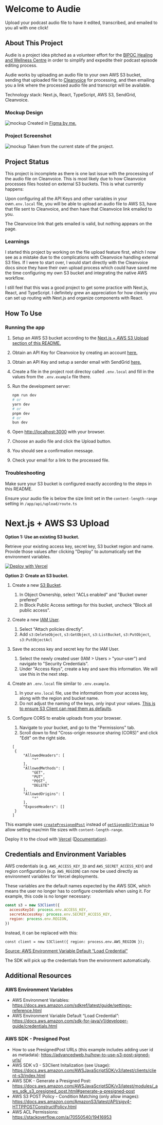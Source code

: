 # Welcome to Audie

Upload your podcast audio file to have it edited, transcribed, and emailed to you all with one click!

## About This Project

Audie is a project idea pitched as a volunteer effort for the [BIPOC Healing and Wellness Centre](https://www.bipochealingcentre.ca/) in order to simplify and expedite their podcast episode editing process.

Audie works by uploading an audio file to your own AWS S3 bucket, sending that uploaded file to [Cleanvoice](https://cleanvoice.ai/) for processing, and then emailing you a link where the processed audio file and transcript will be available.

Technology stack: Next.js, React, TypeScript, AWS S3, SendGrid, Cleanvoice.

### Mockup Design
![mockup](mockup_audie.png)
Created in [Figma by me.](https://www.figma.com/design/3fqwblQpQQMpqZr0nrJ1fj/Untitled?node-id=0-1&t=P9v4u2tI77rqY0yL-1)

### Project Screenshot
![mockup](app_screenshot.png)
Taken from the current state of the project.

## Project Status

This project is incomplete as there is one last issue with the processing of the audio file on Cleanvoice. This is most likely due to how Cleanvoice processes files hosted on external S3 buckets. This is what currently happens:

Upon configuring all the API Keys and other variables in your own`.env.local` file, you will be able to upload an audio file to AWS S3, have that file sent to Cleanvoice, and then have that Cleanvoice link emailed to you.

The Cleanvoice link that gets emailed is valid, but nothing appears on the page.

### Learnings

I started this project by working on the file upload feature first, which I now see as a mistake due to the complications with Cleanvoice handling external S3 files. If I were to start over, I would start directly with the Cleanvoice docs since they have their own upload process which could have saved me the time configuring my own S3 bucket and integrating the native AWS workflow.

I still feel that this was a good project to get some practice with Next.js, React, and TypeScript. I definitely grew an appreciation for how cleanly you can set up routing with Next.js and organize components with React.

## How To Use

### Running the app

1. Setup an AWS S3 bucket according to the [Next.js + AWS S3 Upload section of this README.](#nextjs--aws-s3-upload)

1. Obtain an API Key for Cleanvoice by creating an account [here.](https://cleanvoice.ai/)

1. Obtain an API Key and setup a sender email with SendGrid [here.](https://sendgrid.com/en-us)

1. Create a file in the project root directoy called `.env.local` and fill in the values from the `.env.example` file there.

1. Run the development server:
	
	```bash
	npm run dev
	# or
	yarn dev
	# or
	pnpm dev
	# or
	bun dev
	```
	
1. Open [http://localhost:3000](http://localhost:3000) with your browser.

1. Choose an audio file and click the Upload button.

1. You should see a confirmation message.

1. Check your email for a link to the processed file.

### Troubleshooting

Make sure your S3 bucket is configured exactly according to the steps in this README.

Ensure your audio file is below the size limit set in the `content-length-range` setting in `/app/api/upload/route.ts`

# Next.js + AWS S3 Upload

**Option 1: Use an existing S3 bucket.**

Retrieve your existing access key, secret key, S3 bucket region and name. Provide those values after clicking "Deploy" to automatically set the environment variables.

[![Deploy with Vercel](https://vercel.com/button)](https://vercel.com/new/clone?repository-url=https://github.com/vercel/examples/tree/main/solutions/aws-s3-image-upload&project-name=aws-s3-image-upload&repository-name=aws-s3-image-upload&env=AWS_ACCESS_KEY_ID,AWS_SECRET_ACCESS_KEY,AWS_REGION,BUCKET_NAME)

**Option 2: Create an S3 bucket.**

1. Create a new [S3 Bucket](https://console.aws.amazon.com/s3/).
   1. In Object Ownership, select "ACLs enabled" and "Bucket owner prefered"
   1. In Block Public Access settings for this bucket, uncheck "Block all public access".
1. Create a new [IAM User](https://aws.amazon.com/iam/).
   1. Select "Attach policies directly".
   1. Add `s3:DeleteObject`, `s3:GetObject`, `s3:ListBucket`, `s3:PutObject`, `s3:PutObjectAcl`
1. Save the access key and secret key for the IAM User.
   1. Select the newly created user (IAM > Users > "your-user") and navigate to "Security Credentials".
   1. Under "Access Keys", create a key and save this information. We will use this in the next step.
1. Create an `.env.local` file similar to `.env.example`.
   1. In your `env.local` file, use the information from your access key, along with the region and bucket name.
   1. Do not adjust the naming of the keys, only input your values. [This is to ensure S3 Client can read them as defaults](https://docs.aws.amazon.com/sdkref/latest/guide/settings-reference.html).
1. Configure CORS to enable uploads from your browser.
   1. Navigate to your bucket, and go to the "Permissions" tab.
   1. Scroll down to find "Cross-origin resource sharing (CORS)" and click "Edit" on the right side.
   
   ```
   [
    {
        "AllowedHeaders": [
            "*"
        ],
        "AllowedMethods": [
            "GET",
            "PUT",
            "POST",
            "DELETE"
        ],
        "AllowedOrigins": [
            "*"
        ],
        "ExposeHeaders": []
    }
   ]
   ```

This example uses [`createPresignedPost`](https://docs.aws.amazon.com/AWSJavaScriptSDK/latest/AWS/S3.html#createPresignedPost-property) instead of [`getSignedUrlPromise`](https://docs.aws.amazon.com/AWSJavaScriptSDK/latest/AWS/S3.html#getSignedUrlPromise-property) to allow setting max/min file sizes with `content-length-range`.

Deploy it to the cloud with [Vercel](https://vercel.com/new?utm_source=github&utm_medium=readme&utm_campaign=edge-middleware-eap) ([Documentation](https://nextjs.org/docs/deployment)).

## Credentials and Environment Variables

AWS credentials (e.g. `AWS_ACCESS_KEY_ID` and `AWS_SECRET_ACCESS_KEY`) and region configuration (e.g. `AWS_REGION`) can now be used directly as environment variables for Vercel deployments.

These variables are the default names expected by the AWS SDK, which means the user no longer has to configure credentials when using it. For example, this code is no longer necessary:

```js
const s3 = new S3Client({
  accessKeyId: process.env.ACCESS_KEY,
  secretAccessKey: process.env.SECRET_ACCESS_KEY,
  region: process.env.REGION,
})
```

Instead, it can be replaced with this:

```
const client = new S3Client({ region: process.env.AWS_REGION });
```

[Source: AWS Environment Variable Default “Load Credential”](https://docs.aws.amazon.com/sdk-for-java/v1/developer-guide/credentials.html)

The SDK will pick up the credentials from the environment automatically.

## Additional Resources

### AWS Environment Variables

- AWS Environment Variables: https://docs.aws.amazon.com/sdkref/latest/guide/settings-reference.html
- AWS Environment Variable Default “Load Credential”: https://docs.aws.amazon.com/sdk-for-java/v1/developer-guide/credentials.html

### AWS SDK - Presigned Post

- How to use PresignedPost URLs (this example includes adding user id as metadata): https://advancedweb.hu/how-to-use-s3-post-signed-urls/
- AWS SDK v3 - S3Client Initalization (see Usage): https://docs.aws.amazon.com/AWSJavaScriptSDK/v3/latest/clients/client-s3/index.html
- AWS SDK - Generate a Presigned Post: https://docs.aws.amazon.com/AWSJavaScriptSDK/v3/latest/modules/_aws_sdk_s3_presigned_post.html#generate-a-presigned-post
- AWS S3 POST Policy - Condition Matching (only allow images): https://docs.aws.amazon.com/AmazonS3/latest/API/sigv4-HTTPPOSTConstructPolicy.html
- AWS ACL Permissions: https://stackoverflow.com/a/70550540/19416953
